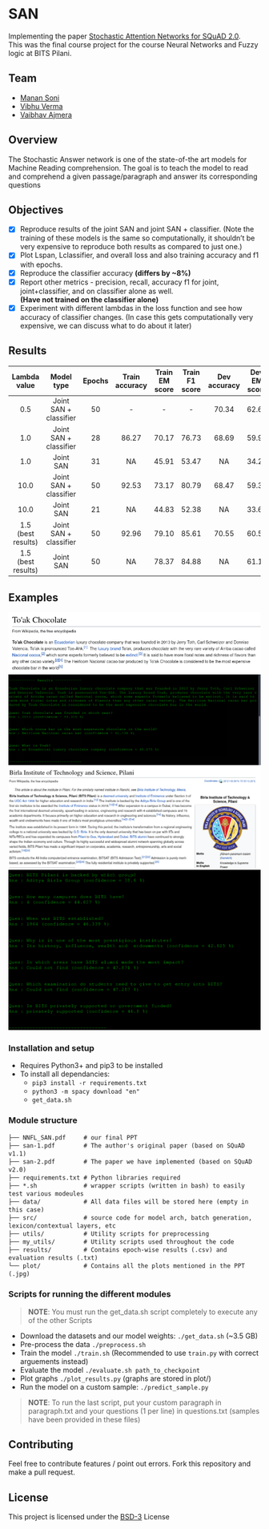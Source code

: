 
# SAN
Implementing the paper [Stochastic Attention Networks for SQuAD 2.0](https://arxiv.org/pdf/1809.09194.pdf).   
This was the final course project for the course Neural Networks and Fuzzy logic at BITS Pilani.

## Team
- [Manan Soni](https://github.com/MananSoni42)
- [Vibhu Verma](https://github.com/vibhuverma99)
- [Vaibhav Ajmera](https://github.com/vajmera)

## Overview
The Stochastic Answer network is one of the state-of-the art models for Machine Reading comprehension. The goal is to teach the model to read and comprehend a given passage/paragraph and answer its corresponding questions

## Objectives
* [x] Reproduce results of the joint SAN and joint SAN + classifier. (Note the training of these models is the same so computationally, it shouldn’t be very expensive to reproduce both results as compared to just one.)
* [x] Plot Lspan, Lclassifier, and overall loss and also training accuracy and f1 with epochs.
* [x] Reproduce the classifier accuracy **(differs by ~8%)**
* [x] Report other metrics - precision, recall, accuracy f1 for joint, joint+classifier, and on classifier alone as well.  
**(Have not trained on the classifier alone)**
* [x] Experiment with different lambdas in the loss function and see how accuracy of classifier changes. (In case this gets computationally very expensive, we can discuss what to do about it later)

## Results

|    Lambda value    |       Model type       | Epochs | Train accuracy | Train EM score | Train F1 score | Dev accuracy | Dev EM score | Dev F1 score |
|:------------------:|:----------------------:|:------:|:--------------:|:--------------:|:--------------:|:------------:|:------------:|:------------:|
|         0.5        | Joint SAN + classifier |   50   |        -       |        -       |        -       |     70.34    |     62.63    |    65..75    |
|         1.0        | Joint SAN + classifier |   28   |      86.27     |      70.17     |      76.73     |     68.69    |     59.93    |     63.17    |
|         1.0        |        Joint SAN       |   31   |       NA       |      45.91     |      53.47     |      NA      |     34.28    |     38.11    |
|        10.0        | Joint SAN + classifier |   50   |      92.53     |       73.17    |       80.79    |     68.47    |     59.30    |     62.84    |
|        10.0        |        Joint SAN       |   21   |       NA       |      44.83     |      52.38     |      NA      |     33.61    |     36.85    |
| 1.5 (best results) | Joint SAN + classifier |   50   |      92.96     |      79.10     |      85.61     |     70.55    |     60.58    |     63.46    |
| 1.5 (best results) |        Joint SAN       |   50   |       NA       |      78.37     |      84.88     |      NA      |     61.18    |     64.39    |

## Examples
![Example 1 paragraph](assets/ex1p.png)
![Example 1 QA](assets/ex1qa.png)
![Example 2 paragraph](assets/ex2p.png)
![Example 2 QA](assets/ex2qa.png)

### Installation and setup

* Requires Python3+ and pip3 to be installed
* To install all dependancies:
    * ```pip3 install -r requirements.txt```
    * ```python3 -m spacy download "en"```
    * ```get_data.sh```

### Module structure
```
├── NNFL_SAN.pdf     # our final PPT
├── san-1.pdf        # The author's original paper (based on SQuAD v1.1)
├── san-2.pdf        # The paper we have implemented (based on SQuAD v2.0)
├── requirements.txt # Python libraries required
├── *.sh             # wrapper scripts (written in bash) to easily test various modeules
├── data/            # All data files will be stored here (empty in this case)
├── src/             # source code for model arch, batch generation, lexicon/contextual layers, etc
├── utils/           # Utility scripts for preprocessing
├── my_utils/        # Utility scripts used throughout the code
├── results/         # Contains epoch-wise results (.csv) and evaluation results (.txt)
└── plot/            # Contains all the plots mentioned in the PPT (.jpg)
```

### Scripts for running the different modules
> **NOTE**: You must run the get_data.sh script completely to execute any of the other Scripts

* Download the datasets and our model weights: ```./get_data.sh``` (~3.5 GB)
* Pre-process the data ```./preprocess.sh```
* Train the model ```./train.sh``` (Recommended to use ```train.py``` with correct arguements instead)
* Evaluate the model ```./evaluate.sh path_to_checkpoint```
* Plot graphs ```./plot_results.py``` (graphs are stored in plot/)
* Run the model on a custom sample: ```./predict_sample.py```
> **NOTE**: To run the last script, put your custom paragraph in paragraph.txt and your questions (1 per line) in questions.txt (samples have been provided in these files)

## Contributing
Feel free to contribute features / point out errors. Fork this repository and make a pull request.  

## License
This project is licensed under the [BSD-3](https://opensource.org/licenses/BSD-3-Clause) License
